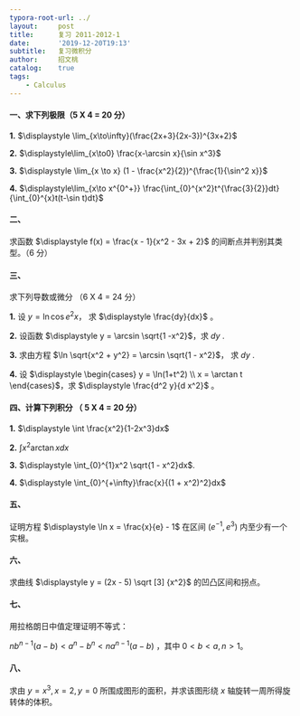 ```yaml
---
typora-root-url: ../
layout:     post
title:      复习 2011-2012-1
date:       '2019-12-20T19:13'
subtitle:   复习微积分
author:     招文桃
catalog:    true
tags:
    - Calculus
---
```


#### 一、求下列极限（5 X 4 = 20 分）

**1.**  $\displaystyle \lim_{x\to\infty}(\frac{2x+3}{2x-3})^{3x+2}$



**2.**  $\displaystyle\lim_{x\to0} \frac{x-\arcsin x}{\sin x^3}$



**3.**  $\displaystyle \lim_{x \to x} (1 - \frac{x^2}{2})^{\frac{1}{\sin^2 x}}$



**4.**  $\displaystyle\lim_{x\to x^{0^+}} \frac{\int_{0}^{x^2}t^{\frac{3}{2}}dt}{\int_{0}^{x}t(t-\sin t)dt}$



<!--more-->

#### 二、

求函数 $\displaystyle f(x) = \frac{x - 1}{x^2 - 3x + 2}$ 的间断点并判别其类型。（6 分）





#### 三、



求下列导数或微分 （6 X 4 = 24 分）



**1.** 设 $\displaystyle y = \ln \cos e^2x$， 求 $\displaystyle \frac{dy}{dx}$ 。



**2.** 设函数 $\displaystyle  y = \arcsin \sqrt{1 -x^2}$，求 $dy$ .



**3.** 求由方程 $\ln \sqrt{x^2 + y^2} = \arcsin \sqrt{1 - x^2}$， 求 $dy$ .



**4.** 设 $\displaystyle \begin{cases} y = \ln(1+t^2) \\ x = \arctan t \end{cases}$，求 $\displaystyle \frac{d^2 y}{d x^2}$ 。





#### 四、计算下列积分 （ 5 X 4 = 20 分）



**1.**  $\displaystyle \int \frac{x^2}{1-2x^3}dx$ 



**2.** $\displaystyle\int x^2 \arctan x dx$ 



**3.** $\displaystyle \int_{0}^{1}x^2 \sqrt{1 - x^2}dx$.



**4.** $\displaystyle \int_{0}^{+\infty}\frac{x}{(1 + x^2)^2}dx$ 





#### 五、 

证明方程 $\displaystyle \ln x = \frac{x}{e} - 1$ 在区间 $(e^{-1}, e^3)$ 内至少有一个实根。





#### 六、

求曲线 $\displaystyle y = (2x - 5) \sqrt [3] {x^2}$ 的凹凸区间和拐点。



#### 七、

用拉格朗日中值定理证明不等式：

$nb^{n-1}(a-b) \lt a^n - b^n \lt na^{n-1}(a - b)$ ，其中 $0 \lt b \lt a, n \gt 1$。



#### 八、

求由 $y = x^3, x = 2, y = 0$ 所围成图形的面积，并求该图形绕 $x$ 轴旋转一周所得旋转体的体积。

